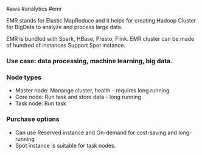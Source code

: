 #aws #analytics #emr

EMR stands for Elastic MapReduce and it helps for creating Hadoop Cluster for BigData to analyze and process large data.

EMR is bundled with Spark, HBase, Presto, Flink.
EMR cluster can be made of hundred of instances
Support Spot instance.

### Use case: data processing, machine learning, big data.

### Node types
- Master node: Manange cluster, health - requires long running
- Core node: Run task and store data - long running
- Task node: Run task

### Purchase options
- Can use Reserved instance and On-demand for cost-saving and long-running
- Spot instance is suitable for task nodes.